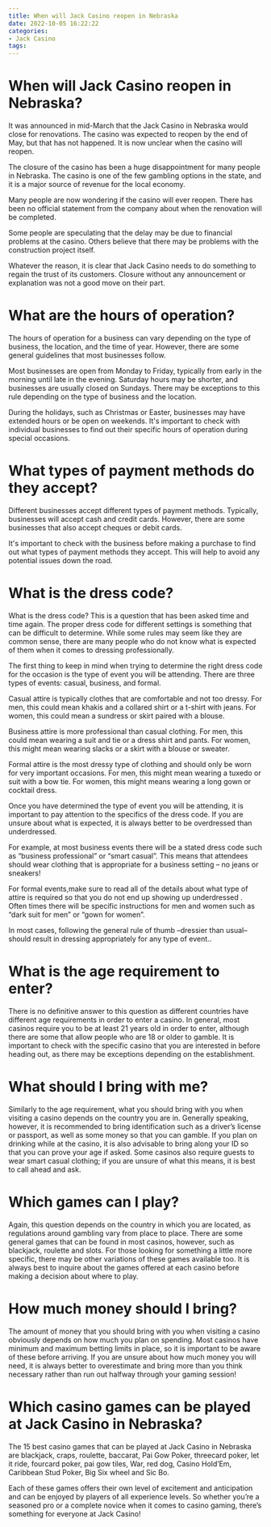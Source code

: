 ```yaml
---
title: When will Jack Casino reopen in Nebraska 
date: 2022-10-05 16:22:22
categories:
- Jack Casino
tags:
---
```



#  When will Jack Casino reopen in Nebraska? 

It was announced in mid-March that the Jack Casino in Nebraska would close for renovations. The casino was expected to reopen by the end of May, but that has not happened. It is now unclear when the casino will reopen.

The closure of the casino has been a huge disappointment for many people in Nebraska. The casino is one of the few gambling options in the state, and it is a major source of revenue for the local economy.

Many people are now wondering if the casino will ever reopen. There has been no official statement from the company about when the renovation will be completed.

Some people are speculating that the delay may be due to financial problems at the casino. Others believe that there may be problems with the construction project itself.

Whatever the reason, it is clear that Jack Casino needs to do something to regain the trust of its customers. Closure without any announcement or explanation was not a good move on their part.

#  What are the hours of operation? 

The hours of operation for a business can vary depending on the type of business, the location, and the time of year. However, there are some general guidelines that most businesses follow.

Most businesses are open from Monday to Friday, typically from early in the morning until late in the evening. Saturday hours may be shorter, and businesses are usually closed on Sundays. There may be exceptions to this rule depending on the type of business and the location.

During the holidays, such as Christmas or Easter, businesses may have extended hours or be open on weekends. It's important to check with individual businesses to find out their specific hours of operation during special occasions.

# What types of payment methods do they accept? 

Different businesses accept different types of payment methods. Typically, businesses will accept cash and credit cards. However, there are some businesses that also accept cheques or debit cards.

It's important to check with the business before making a purchase to find out what types of payment methods they accept. This will help to avoid any potential issues down the road.

#  What is the dress code? 

What is the dress code? This is a question that has been asked time and time again. The proper dress code for different settings is something that can be difficult to determine. While some rules may seem like they are common sense, there are many people who do not know what is expected of them when it comes to dressing professionally.

The first thing to keep in mind when trying to determine the right dress code for the occasion is the type of event you will be attending. There are three types of events: casual, business, and formal. 

Casual attire is typically clothes that are comfortable and not too dressy. For men, this could mean khakis and a collared shirt or a t-shirt with jeans. For women, this could mean a sundress or skirt paired with a blouse. 

Business attire is more professional than casual clothing. For men, this could mean wearing a suit and tie or a dress shirt and pants. For women, this might mean wearing slacks or a skirt with a blouse or sweater. 

Formal attire is the most dressy type of clothing and should only be worn for very important occasions. For men, this might mean wearing a tuxedo or suit with a bow tie. For women, this might means wearing a long gown or cocktail dress. 

Once you have determined the type of event you will be attending, it is important to pay attention to the specifics of the dress code. If you are unsure about what is expected, it is always better to be overdressed than underdressed. 

For example, at most business events there will be a stated dress code such as “business professional” or “smart casual”. This means that attendees should wear clothing that is appropriate for a business setting – no jeans or sneakers! 

For formal events,make sure to read all of the details about what type of attire is required so that you do not end up showing up underdressed . Often times there will be specific instructions for men and women such as “dark suit for men” or “gown for women”. 

In most cases, following the general rule of thumb –dressier than usual– should result in dressing appropriately for any type of event..

#  What is the age requirement to enter? 

There is no definitive answer to this question as different countries have different age requirements in order to enter a casino. In general, most casinos require you to be at least 21 years old in order to enter, although there are some that allow people who are 18 or older to gamble. It is important to check with the specific casino that you are interested in before heading out, as there may be exceptions depending on the establishment. 

# What should I bring with me? 

Similarly to the age requirement, what you should bring with you when visiting a casino depends on the country you are in. Generally speaking, however, it is recommended to bring identification such as a driver’s license or passport, as well as some money so that you can gamble. If you plan on drinking while at the casino, it is also advisable to bring along your ID so that you can prove your age if asked. Some casinos also require guests to wear smart casual clothing; if you are unsure of what this means, it is best to call ahead and ask. 

# Which games can I play? 

Again, this question depends on the country in which you are located, as regulations around gambling vary from place to place. There are some general games that can be found in most casinos, however, such as blackjack, roulette and slots. For those looking for something a little more specific, there may be other variations of these games available too. It is always best to inquire about the games offered at each casino before making a decision about where to play. 

# How much money should I bring? 

The amount of money that you should bring with you when visiting a casino obviously depends on how much you plan on spending. Most casinos have minimum and maximum betting limits in place, so it is important to be aware of these before arriving. If you are unsure about how much money you will need, it is always better to overestimate and bring more than you think necessary rather than run out halfway through your gaming session!

#  Which casino games can be played at Jack Casino in Nebraska?

The 15 best casino games that can be played at Jack Casino in Nebraska are blackjack, craps, roulette, baccarat, Pai Gow Poker, threecard poker, let it ride, fourcard poker, pai gow tiles, War, red dog, Casino Hold’Em, Caribbean Stud Poker, Big Six wheel and Sic Bo.

Each of these games offers their own level of excitement and anticipation and can be enjoyed by players of all experience levels. So whether you’re a seasoned pro or a complete novice when it comes to casino gaming, there’s something for everyone at Jack Casino!